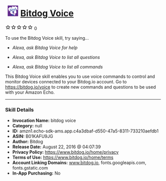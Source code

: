 # &nbsp;<img src="skill_icon" alt="Bitdog Voice icon" width="36"> [Bitdog Voice](http://alexa.amazon.com/#skills/amzn1.echo-sdk-ams.app.c4a3dbaf-d550-47a5-8311-733210aefdb1)
![0 stars](../../images/ic_star_border_black_18dp_1x.png)![0 stars](../../images/ic_star_border_black_18dp_1x.png)![0 stars](../../images/ic_star_border_black_18dp_1x.png)![0 stars](../../images/ic_star_border_black_18dp_1x.png)![0 stars](../../images/ic_star_border_black_18dp_1x.png) 0

To use the Bitdog Voice skill, try saying...

* *Alexa, ask Bitdog Voice for help*

* *Alexa, ask Bitdog Voice to list all questions*

* *Alexa, ask Bitdog Voice to list all commands*

This Bitdog Voice skill enables you to use voice commands to control and monitor devices connected to your Bitdog.io account. Go to https://bitdog.io/voice to create new commands and questions to be used with your Amazon Echo.

***

### Skill Details

* **Invocation Name:** bitdog voice
* **Category:** null
* **ID:** amzn1.echo-sdk-ams.app.c4a3dbaf-d550-47a5-8311-733210aefdb1
* **ASIN:** B01KAFU9JG
* **Author:** Bitdog
* **Release Date:** August 22, 2016 @ 04:07:39
* **Privacy Policy:** https://www.bitdog.io/home/privacy
* **Terms of Use:** https://www.bitdog.io/home/terms
* **Account Linking Domains:** www.bitdog.io, fonts.googleapis.com, fonts.gstatic.com
* **In-App Purchasing:** No
